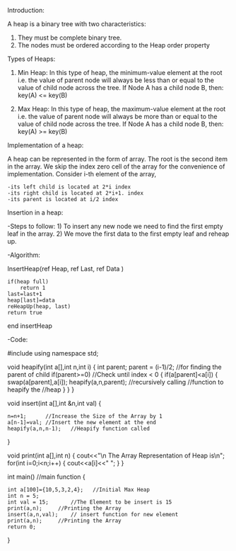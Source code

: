 Introduction:

A heap is a binary tree with two characteristics:
1) They must be complete binary tree.
2) The nodes must be ordered according to the Heap order property


Types of Heaps:

1) Min Heap: In this type of heap, the minimum-value element at
the root i.e. the value of parent node will always be less than or equal to the value of child node across the tree. 
If Node A has a child node B, then:	
				key(A) <= key(B)
 
2) Max Heap: In this type of heap, the maximum-value element at the root i.e. the value of parent node will always be more than or equal to the value of child node across the tree.
If Node A has a child node B, then:
				key(A) >= key(B)
 

Implementation of a heap:

A heap can be represented in the form of array.
The root is the second item in the array. We skip the index zero cell of the array for the convenience of implementation. Consider i-th element of the array, 

	-its left child is located at 2*i index
	-its right child is located at 2*i+1. index
	-its parent is located at i/2 index

Insertion in a heap:

-Steps to follow:
	1) To insert any new node we need to find the first empty 	 	   leaf in the array.
	2) We move the first data to the first empty leaf and 		   reheap up.

-Algorithm:

InsertHeap(ref Heap<arrayOfDatatype>, ref Last<indedx>, ref Data<datatype> )
	
	if(heap full)
		return 1
	last=last+1
	heap[last]=data
	reHeapUp(heap, last)
	return true
end insertHeap


-Code:

#include<iostream>
using namespace std;

void heapify(int a[],int n,int i)
{
	int parent;
	parent = (i-1)/2; //for finding the parent of child
	if(parent>=0)     //Check until index < 0
	{
		if(a[parent]<a[i])
		{
			swap(a[parent],a[i]);
			heapify(a,n,parent); 	//recursively calling 								//function to heapify the 								//heap
		}
	}
}


void insert(int a[],int &n,int val)
{
	
	n=n+1;		//Increase the Size of the Array by 1
	a[n-1]=val;	//Insert the new element at the end 
	heapify(a,n,n-1);	//Heapify function called
}


void print(int a[],int n)
{
	cout<<"\n The Array Representation of Heap is\n";
	for(int i=0;i<n;i++)
	{
		cout<<a[i]<<" ";
	}
}


int main()   //main function
{
	
	int a[100]={10,5,3,2,4};   //Initial Max Heap 
	int n = 5;
	int val = 15;		//The Element to be insert is 15
	print(a,n);	 	//Printing the Array
	insert(a,n,val); 	// insert function for new element
	print(a,n);		//Printing the Array
	return 0;
}




